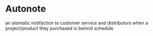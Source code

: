 # Autonote
an atomatic notifaction to customer service and distributors when a project/product they purchased is behind schedule
